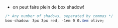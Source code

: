 - on peut faire plein de box shadow!

```css
/* Any number of shadows, separated by commas */
box-shadow: 3px 3px red, -1em 0 0.4em olive;
```
